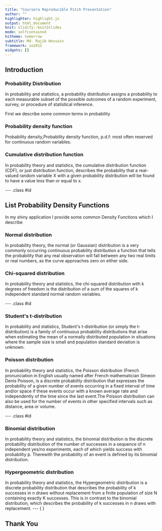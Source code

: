 ```yaml
---
title: "Coursera Reproducible Pitch Presentation"
author: ""
highlighter: highlight.js
output: html_document
knit: slidify::knit2slides
mode: selfcontained
hitheme: tomorrow
subtitle: Md. Rajib Hossain
framework: io2012
widgets: []
---
```


## Introduction

### Probability Distribution

In probability and statistics, a probability distribution assigns a probability to each measurable subset of the possible outcomes of a random experiment, survey, or procedure of statistical inference.

First we describe some common terms in probability
### Probability density function

Probability density,Probability density function, p.d.f: most often reserved for continuous random variables.

### Cumulative distribution function

In probability theory and statistics, the cumulative distribution function (CDF), or just distribution function, describes the probability that a real-valued random variable X with a given probability distribution will be found to have a value less than or equal to x.

--- .class #id 
## List Probability Density Functions
In my shiny application I provide some common Density Functions which I describe 
### Normal distribution
In probability theory, the normal (or Gaussian) distribution is a very commonly occurring continuous probability distribution a function that tells the probability that any real observation will fall between any two real limits or real numbers, as the curve approaches zero on either side.
### Chi-squared distribution
In probability theory and statistics, the chi-squared distribution with k degrees of freedom is the distribution of a sum of the squares of k independent standard normal random variables.

--- .class #id 

### Student's t-distribution
In probability and statistics, Student's t-distribution (or simply the t-distribution) is a family of continuous probability distributions that arise when estimating the mean of a normally distributed population in situations where the sample size is small and population standard deviation is unknown.
### Poisson distribution
In probability theory and statistics, the Poisson distribution (French pronunciation in English usually named after French mathematician Simeon Denis Poisson, is a discrete probability distribution that expresses the probability of a given number of events occurring in a fixed interval of time and/or space if these events occur with a known average rate and independently of the time since the last event.The Poisson distribution can also be used for the number of events in other specified intervals such as distance, area or volume.

--- .class #id 

### Binomial distribution
In probability theory and statistics, the binomial distribution is the discrete probability distribution of the number of successes in a sequence of n independent yes/no experiments, each of which yields success with probability p. Therewith the probability of an event is defined by its binomial distribution.
### Hypergeometric distribution
In probability theory and statistics, the Hypergeometric distribution is a discrete probability distribution that describes the probability of k successes in n draws without replacement from a finite population of size N containing exactly K successes. This is in contrast to the binomial distribution, which describes the probability of k successes in n draws with replacement.
--- {
}
## Thank You
